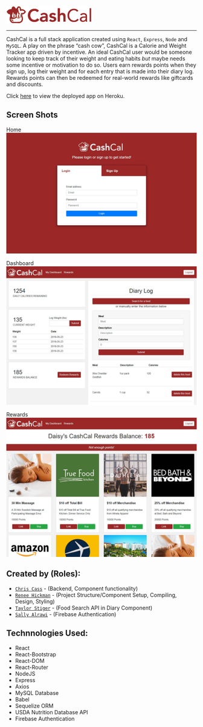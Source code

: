 ![CashCal](/client/public/images/cashcal2.png)

***

CashCal is a full stack application created using `React`, `Express`, `Node` and `MySQL`.
A play on the phrase “cash cow”, CashCal is a Calorie and Weight Tracker app driven by incentive. An ideal CashCal user would be someone looking to keep track of their weight and eating habits _but_ maybe needs some incentive or motivation to do so. Users earn rewards points when they sign up, log their weight and for each entry that is made into their diary log. Rewards points can then be redeemed for real-world rewards like giftcards and discounts.



Click [here](https://polar-tor-81214.herokuapp.com/) to view the deployed app on Heroku.

## Screen Shots
Home
![Home](client/public/images/home.JPG)

Dashboard
![Dashboard](client/public/images/dashboard.JPG)

Rewards
![Rewards](client/public/images/rewards.JPG)


## Created by (Roles):
* [`Chris Cass`](https://github.com/crcass) - (Backend, Component functionality)
* [`Renee Hickman`](https://github.com/reneehickman) - (Project Structure/Component Setup, Compiling, Design, Styling)
* [`Taylor Stiger`](https://github.com/TaylorFStiger) - (Food Search API in Diary Component)
* [`Sally Alrawi`](https://github.com/sallyalrawi) - (Firebase Authentication)


## Technnologies Used:
- React
- React-Bootstrap
- React-DOM
- React-Router
- NodeJS
- Express 
- Axios
- MySQL Database
- Babel
- Sequelize ORM
- USDA Nutrition Database API
- Firebase Authentication
